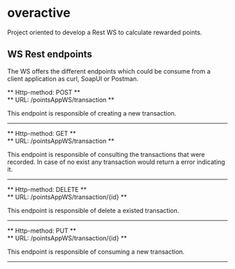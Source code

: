 # overactive
Project oriented to develop a Rest WS to calculate rewarded points.
## WS Rest endpoints 
The WS offers the different endpoints which could be consume from a client application
as curl, SoapUI or Postman.

   
** Http-method: POST **      
** URL: /pointsAppWS/transaction **

This endpoint is responsible of creating a new transaction.
______
** Http-method: GET **      
** URL: /pointsAppWS/transaction **

This endpoint is responsible of consulting the transactions that were recorded. In case of no exist any transaction
would return a error indicating it. 

______
** Http-method: DELETE **      
** URL: /pointsAppWS/transaction/{id} **

This endpoint is responsible of delete a existed transaction.
______

** Http-method: PUT **      
** URL: /pointsAppWS/transaction/{id} **

This endpoint is responsible of consuming a new transaction.
______


